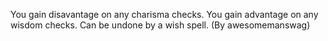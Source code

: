You gain disavantage on any charisma checks. You gain advantage on any wisdom checks. Can be undone by a wish spell. (By awesomemanswag)